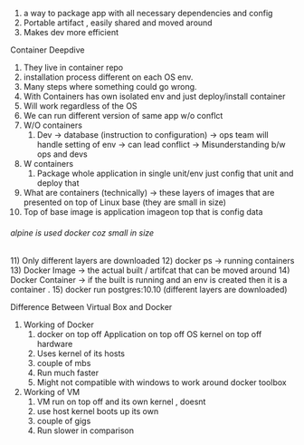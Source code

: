 1) a way to package app with all necessary dependencies and config
2) Portable artifact  , easily shared and moved around 
3) Makes dev more efficient 

Container Deepdive
1) They live in container repo
2) installation process different on each OS env.
3) Many steps where something could go wrong.
4) With Containers has own isolated env and just deploy/install container 
5) Will work regardless of the OS 
6) We can run different version of same app w/o conflct
7) W/O containers 
	1) Dev -> database (instruction to configuration) -> ops team will handle setting of env ->  can lead conflict -> Misunderstanding  b/w ops and devs 
8) W containers
	1) Package whole application in single unit/env just config that unit and deploy that<br>
9) What are containers (technically) -> these layers of images that are presented on top of Linux base (they are small in size)
10) Top of base image is application imageon top that is config data 
<h6>alpine is used docker coz small in size</h6>
11) Only different layers are downloaded 
12) docker ps -> running containers
13) Docker Image -> the actual built / artifcat that can be moved around 
14) Docker Container -> if the built is running and an env is created then it is a container . 
15) docker run postgres:10.10 (different layers are downloaded)

Difference Between Virtual Box and Docker
1) Working of Docker 
	 1) docker on top off Application on top off OS kernel on top off  hardware 
	 2) Uses kernel of its hosts
	 3) couple of mbs
	 4) Run much faster
	 5) Might not compatible with windows to work around docker toolbox
2) Working of VM
	1) VM run on top off and its own kernel  , doesnt
	2) use host kernel boots up its own
	3) couple of gigs
	4) Run slower in comparison
